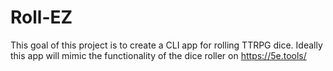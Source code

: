 # Roll-EZ

This goal of this project is to create a CLI app for rolling TTRPG dice. Ideally this app will mimic the functionality of the dice roller on https://5e.tools/


